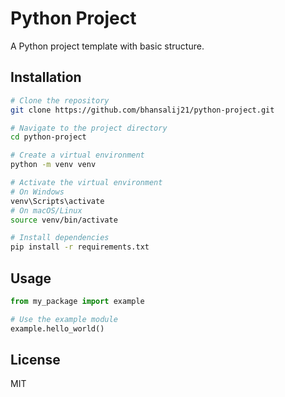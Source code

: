 # Python Project

A Python project template with basic structure.

## Installation

```bash
# Clone the repository
git clone https://github.com/bhansalij21/python-project.git

# Navigate to the project directory
cd python-project

# Create a virtual environment
python -m venv venv

# Activate the virtual environment
# On Windows
venv\Scripts\activate
# On macOS/Linux
source venv/bin/activate

# Install dependencies
pip install -r requirements.txt
```

## Usage

```python
from my_package import example

# Use the example module
example.hello_world()
```

## License

MIT
